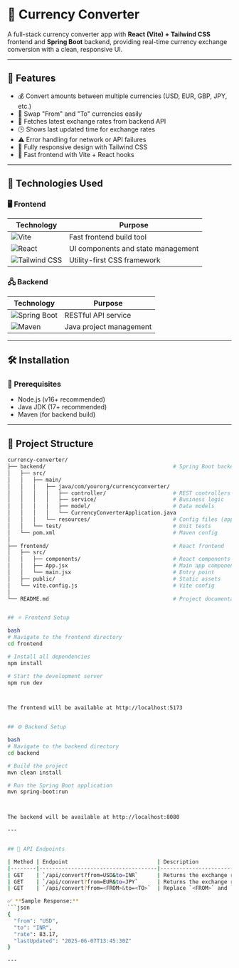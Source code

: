# 💱 Currency Converter

A full-stack currency converter app with **React (Vite) + Tailwind CSS** frontend and **Spring Boot** backend, providing real-time currency exchange conversion with a clean, responsive UI.

---

## 🚀 Features
- 💰 Convert amounts between multiple currencies (USD, EUR, GBP, JPY, etc.)  
- 🔄 Swap "From" and "To" currencies easily  
- 📡 Fetches latest exchange rates from backend API  
- 🕒 Shows last updated time for exchange rates  
- ⚠️ Error handling for network or API failures  
- 📱 Fully responsive design with Tailwind CSS  
- 🚀 Fast frontend with Vite + React hooks  

---

## 🧰 Technologies Used

### 🖥️ Frontend  
| Technology | Purpose |  
|------------|---------|  
| ![Vite](https://img.shields.io/badge/Vite-646CFF?logo=vite&logoColor=white) | Fast frontend build tool |  
| ![React](https://img.shields.io/badge/React-61DAFB?logo=react&logoColor=black) | UI components and state management |  
| ![Tailwind CSS](https://img.shields.io/badge/Tailwind_CSS-06B6D4?logo=tailwind-css&logoColor=white) | Utility-first CSS framework |  

### 🖧 Backend  
| Technology | Purpose |  
|------------|---------|  
| ![Spring Boot](https://img.shields.io/badge/Spring_Boot-6DB33F?logo=spring-boot&logoColor=white) | RESTful API service |  
| ![Maven](https://img.shields.io/badge/Maven-C71A36?logo=apache-maven&logoColor=white) | Java project management |  

---

## 🛠️ Installation

### 🔧 Prerequisites
- Node.js (v16+ recommended)  
- Java JDK (17+ recommended)  
- Maven (for backend build)  

---

## 📁 Project Structure

```bash
currency-converter/
├── backend/                                        # Spring Boot backend
│   ├── src/
│   │   ├── main/
│   │   │   ├── java/com/yourorg/currencyconverter/
│   │   │   │   ├── controller/                     # REST controllers
│   │   │   │   ├── service/                        # Business logic
│   │   │   │   ├── model/                          # Data models
│   │   │   │   └── CurrencyConverterApplication.java
│   │   │   └── resources/                          # Config files (application.properties)
│   │   └── test/                                   # Unit tests
│   └── pom.xml                                     # Maven config
│
├── frontend/                                       # React frontend
│   ├── src/
│   │   ├── components/                             # React components (CurrencyConverter.jsx)
│   │   ├── App.jsx                                 # Main app component
│   │   └── main.jsx                                # Entry point
│   ├── public/                                     # Static assets
│   └── vite.config.js                              # Vite config
│
└── README.md                                       # Project documentation


## ⚛️ Frontend Setup

bash
# Navigate to the frontend directory
cd frontend

# Install all dependencies
npm install

# Start the development server
npm run dev



The frontend will be available at http://localhost:5173


## ⚙️ Backend Setup

bash
# Navigate to the backend directory
cd backend

# Build the project
mvn clean install

# Run the Spring Boot application
mvn spring-boot:run



The backend will be available at http://localhost:8080

---


## 📡 API Endpoints

| Method | Endpoint                            | Description                                      |
|--------|-------------------------------------|--------------------------------------------------|
| GET    | `/api/convert?from=USD&to=INR`      | Returns the exchange rate from USD to INR        |
| GET    | `/api/convert?from=EUR&to=JPY`      | Returns the exchange rate from EUR to JPY        |
| GET    | `/api/convert?from=<FROM>&to=<TO>`  | Replace `<FROM>` and `<TO>` with currency codes  |

✅ **Sample Response:**
```json
{
  "from": "USD",
  "to": "INR",
  "rate": 83.17,
  "lastUpdated": "2025-06-07T13:45:30Z"
}

---

